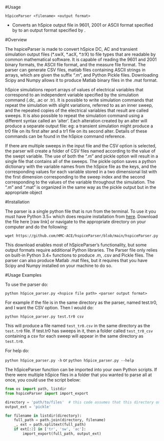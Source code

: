 #Usage

`hSpiceParser <filename> <output format>`
* Converts an hSpice output file in 9601, 2001 or ASCII format specified by <filename> to an output format specified by <output format>.

#Overview

The hspiceParser is made to convert hSpice DC, AC and transient simulation output files (*.swX, *.acX, *.trX) to file types that are readable by common mathematical software. It is capable of reading the 9601 and 2001 binary formats, the ASCII file format, and the measure file format. The parser can generate CSV files, matlab files containing ASCII strings in arrays, which are given the suffix “.m”, and Python Pickle files. Downloading Scipy and Numpy allows it to produce Matlab binary files in 
the .mat format.

hSpice simulations report arrays of values of electrical variables that correspond to an independent variable specified by the simulation command (.dc, .ac or .tr).  It is possible to write simulation commands that repeat the simulation with slight variations, referred to as an inner sweep, and the repeated copies of the electrical variables that result are called sweeps. It is also possible to repeat the simulation command using a different syntax called an ‘alter’.  Each alteration created by an alter will produce a separate output file: eg: a transient simulation might produce a tr0 file on its first alter and a tr1 file on its second alter. Details of these commands can be found in the hSpice command reference.

If there are multiple sweeps in the input file and the CSV option is selected, the parser will create a folder of CSV files named according to the value of the swept variable. The use of both the “.m” and pickle option will result in a single file that contains all of the sweeps. The pickle option saves a python dictionary with the variable names from the hSpice file as the keys, and the corresponding values for each variable stored in a two dimensional list with the first dimension corresponding to the sweep index and the second corresponding to the values of the variable throughout the simulation. The “.m” and “.mat” is organized in the same way as the pickle output but in the appropriate object

#Installation

The parser is a single python file that is run from the terminal. To use it you must have Python 3.5+ which does require installation from [here](https://www.python.org/downloads/). Download the file here [raw link] or navigate to the appropriate directory on your computer and do the following:

`wget https://github.com/HMC-ACE/hspiceParser/blob/main/hspiceParser.py`

This download enables most of hSpiceParser’s functionality, but some output formats require additional Python libraries.  The Parser file only relies on built-in Python 3.4+ functions to produce .m, .csv and Pickle files. The parser can also produce Matlab .mat files, but it requires that you have Scipy and Numpy installed on your machine to do so.

#Usage Examples

To use the parser do:

`python hSpice_parser.py <hspice file path> <parser output format>`

For example if the file is in the same directory as the parser, named test.tr0, and I want the CSV option. Then I would do:

`python hSpice_parser.py test.tr0 csv`

This will produce a file named `test_tr0.csv` in the same directory as the `test.tr0` file. If test.tr0 has sweeps in it, then a folder called `test_tr0_csv` containing a csv for each sweep will appear in the same directory as `test.tr0`.

For help do:

`python hSpice_parser.py -h` or `python hSpice_parser.py --help`

The hSpiceParser function can be imported into your own Python scripts. If there were multiple hSpice files in a folder that you wanted to parse all at once, you could use the script below:

```python
from os import path, listdir
from hspiceParser import import_export

directory = 'path/to/files'  # this code assumes that this directory only contains compatible files.
output_ext = 'pickle'

for filename in listdir(directory):
    full_path = path.join(directory, filename)
    _, ext = path.splitext(full_path)
    if ext[:2] in ['tr', 'sw', 'ac']: 
        import_export(full_path, output_ext)
```
